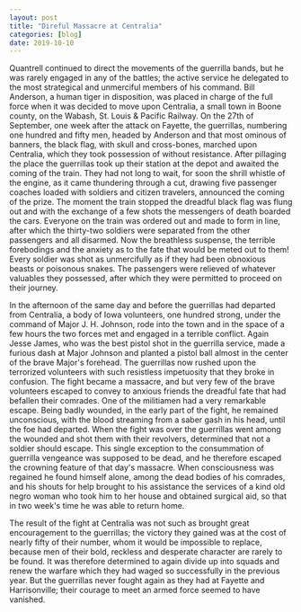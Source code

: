 ```yaml
---
layout: post
title: "Direful Massacre at Centralia"
categories: [blog]
date: 2019-10-10
---
```


Quantrell continued to direct the movements of the guerrilla bands, but he was rarely engaged in any of the battles; the active service he delegated to the most strategical and unmerciful members of his command. Bill Anderson, a human tiger in disposition, was placed in charge of the full force when it was decided to move upon Centralia, a small town in Boone county, on the Wabash, St. Louis & Pacific Railway. On the 27th of September, one week after the attack on Fayette, the guerrillas, numbering one hundred and fifty men, headed by Anderson and that most ominous of banners, the black flag, with skull and cross-bones, marched upon Centralia, which they took possession of without resistance. After pillaging the place the guerrillas took up their station at the depot and awaited the coming of the train. They had not long to wait, for soon the shrill whistle of the engine, as it came thundering through a cut, drawing five passenger coaches loaded with soldiers and citizen travelers, announced the coming of the prize. The moment the train stopped the dreadful black flag was flung out and with the exchange of a few shots the messengers of death boarded the cars. Everyone on the train was ordered out and made to form in line, after which the thirty-two soldiers were separated from the other passengers and all disarmed. Now the breathless suspense, the terrible forebodings and the anxiety as to the fate that would be meted out to them! Every soldier was shot as unmercifully as if they had been obnoxious beasts or poisonous snakes. The passengers were relieved of whatever valuables they possessed, after which they were permitted to proceed on their journey.

In the afternoon of the same day and before the guerrillas had departed from Centralia, a body of Iowa volunteers, one hundred strong, under the command of Major J. H. Johnson, rode into the town and in the space of a few hours the two forces met and engaged in a terrible conflict. Again Jesse James, who was the best pistol shot in the guerrilla service, made a furious dash at Major Johnson and planted a pistol ball almost in the center of the brave Major's forehead. The guerrillas now rushed upon the terrorized volunteers with such resistless impetuosity that they broke in confusion. The fight became a massacre, and but very few of the brave volunteers escaped to convey to anxious friends the dreadful fate that had befallen their comrades. One of the militiamen had a very remarkable escape. Being badly wounded, in the early part of the fight, he remained unconscious, with the blood streaming from a saber gash in his head, until the foe had departed. When the fight was over the guerrillas went among the wounded and shot them with their revolvers, determined that not a soldier should escape. This single exception to the consummation of guerrilla vengeance was supposed to be dead, and he therefore escaped the crowning feature of that day's massacre. When consciousness was regained he found himself alone, among the dead bodies of his comrades, and his shouts for help brought to his assistance the services of a kind old negro woman who took him to her house and obtained surgical aid, so that in two week's time he was able to return home.

The result of the fight at Centralia was not such as brought great encouragement to the guerrillas; the victory they gained was at the cost of nearly fifty of their number, whom it would be impossible to replace, because men of their bold, reckless and desperate character are rarely to be found. It was therefore determined to again divide up into squads and renew the warfare which they had waged so successfully in the previous year. But the guerrillas never fought again as they had at Fayette and Harrisonville; their courage to meet an armed force seemed to have vanished.
